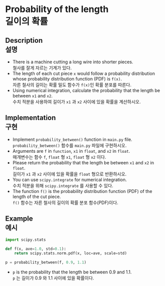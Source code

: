 
# Probability of the length<br>길이의 확률

## Description<br>설명
* There is a machine cutting a long wire into shorter pieces.<br>철사를 잘게 자르는 기계가 있다.
* The length of each cut piece `x` would follow a probability distribution whose probability distribution function (PDF) is `f(x)`.<br>자른 철사의 길이는 확률 밀도 함수가 `f(x)`인 확률 분포를 따른다.
* Using numerical integration, calculate the probability that the length be between `x1` and `x2`.<br>수치 적분을 사용하여 길이가 `x1` 과 `x2` 사이에 있을 확률을 계산하시오.

## Implementation<br>구현
* Implement `probability_between()` function in `main.py` file.<br>`probability_between()` 함수를 `main.py` 파일에 구현하시오.
* Arguments are `f` in `function`, `x1` in `float`, and `x2` in `float`.<br>매개변수는 함수 `f`, `float` 형 `x1`, `float` 형 `x2` 이다.
* Please return the probability that the length be between `x1` and `x2` in `float`.<br>길이가 `x1` 과 `x2` 사이에 있을 확률을 `float` 형으로 반환하시오.
* You can use `scipy.integrate` for numerical integration.<br>수치 적분을 위해 `scipy.integrate` 를 사용할 수 있다.
* The function `f()` is the probability distribution function (PDF) of the length of the cut piece.<br>`f()` 함수는 자른 철사의 길이의 확률 분포 함수(PDF)이다.

## Example<br>예시
```python
import scipy.stats

def f(x, ave=1.0, std=0.1):
    return scipy.stats.norm.pdf(x, loc=ave, scale=std)

p = probability_between(f, 0.9, 1.1)
```
* `p` is the probability that the length be between 0.9 and 1.1.<br>`p` 는 길이가 0.9 와 1.1 사이에 있을 확률이다.
